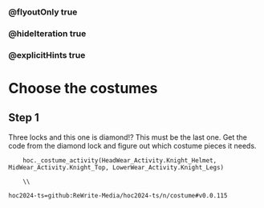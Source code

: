 ### @flyoutOnly true
### @hideIteration true
### @explicitHints true

# Choose the costumes

## Step 1
Three locks and this one is diamond!? This must be the last one. Get the code from the diamond lock and figure out which costume pieces it needs.


```ghost
    hoc._costume_activity(HeadWear_Activity.Knight_Helmet, MidWear_Activity.Knight_Top, LowerWear_Activity.Knight_Legs)
```
```template     
    \\
```

```package
hoc2024-ts=github:ReWrite-Media/hoc2024-ts/n/costume#v0.0.115
```